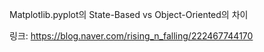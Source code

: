Matplotlib.pyplot의 State-Based vs Object-Oriented의 차이

링크: https://blog.naver.com/rising_n_falling/222467744170